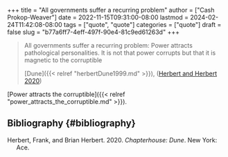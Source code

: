 +++
title = "All governments suffer a recurring problem"
author = ["Cash Prokop-Weaver"]
date = 2022-11-15T09:31:00-08:00
lastmod = 2024-02-24T11:42:08-08:00
tags = ["quote", "quote"]
categories = ["quote"]
draft = false
slug = "b77a6ff7-4eff-497f-90e4-81c9ed61263d"
+++

> All governments suffer a recurring problem: Power attracts pathological personalities. It is not that power corrupts but that it is magnetic to the corruptible
>
> [Dune]({{< relref "herbertDune1999.md" >}}), (<a href="#citeproc_bib_item_1">Herbert and Herbert 2020</a>)

[Power attracts the corruptible]({{< relref "power_attracts_the_corruptible.md" >}}).


## Bibliography {#bibliography}

<style>.csl-entry{text-indent: -1.5em; margin-left: 1.5em;}</style><div class="csl-bib-body">
  <div class="csl-entry"><a id="citeproc_bib_item_1"></a>Herbert, Frank, and Brian Herbert. 2020. <i>Chapterhouse: Dune</i>. New York: Ace.</div>
</div>
